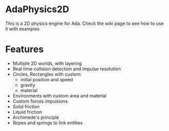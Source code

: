# AdaPhysics2D

This is a 2D physics engine for Ada. Check the wiki page to see how to use it with examples

# Features

* Multiple 2D worlds, with layering
* Real time collision detection and impulse resolution
* Circles, Rectangles with custom:
	- initial position and speed
	- gravity
	- material
* Environments with custom area and material 
* Custom forces impulsions
* Solid friction
* Liquid friction
* Archimede's principle
* Ropes and springs to link entities